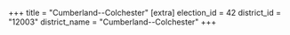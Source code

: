 +++
title = "Cumberland--Colchester"
[extra]
election_id = 42
district_id = "12003"
district_name = "Cumberland--Colchester"
+++
